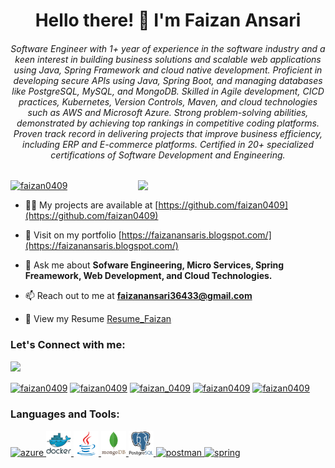 <h1 align="center">Hello there! 👋 I'm Faizan Ansari</h1>
<h6 align="center">Software Engineer with 1+ year of experience in the software industry and a keen interest in building business solutions and scalable web applications using Java, Spring Framework and cloud native development. Proficient in developing secure APIs using Java, Spring Boot, and managing databases like PostgreSQL, MySQL, and MongoDB. Skilled in Agile development, CICD practices, Kubernetes, Version Controls, Maven, and cloud technologies such as AWS and Microsoft Azure. Strong problem-solving abilities, demonstrated by achieving top rankings in competitive coding platforms. Proven track record in delivering projects that improve business efficiency, including ERP and E-commerce platforms. Certified in 20+ specialized certifications of Software Development and Engineering.</h6>
<img src = "https://media2.giphy.com/media/v1.Y2lkPTc5MGI3NjExczNhbHFubjFneThkbmdqOGtyeTM0NGo2b2h2c2FxdXFycG04eGxxMCZlcD12MV9pbnRlcm5hbF9naWZfYnlfaWQmY3Q9Zw/qgQUggAC3Pfv687qPC/giphy.gif" width="300" align="right">
<p align="left"> <a href="https://twitter.com/faizan0409" target="blank"><img src="https://img.shields.io/twitter/follow/faizan0409?logo=twitter&style=for-the-badge" alt="faizan0409" /></a> </p>

- 👨‍💻 My projects are available at [https://github.com/faizan0409](https://github.com/faizan0409)

- 📝 Visit on my portfolio [https://faizanansaris.blogspot.com/](https://faizanansaris.blogspot.com/)

- 💬 Ask me about **Sofware Engineering, Micro Services, Spring Freamework, Web Development, and Cloud Technologies.**

- 📫 Reach out to me at **faizanansari36433@gmail.com**

- 📄 View my Resume [Resume_Faizan](https://drive.google.com/file/d/1AEbBLngGv63lR7nRuwOR3xwnoa7MlGrf/view?usp=drive_link)

<h3 align="left">Let's Connect with me:</h3> <img src ="https://raw.githubusercontent.com/ShahriarShafin/ShahriarShafin/main/Assets/handshake.gif" width="100">
<p align="left">
<a href="https://twitter.com/faizan0409" target="blank"><img align="center" src="https://raw.githubusercontent.com/rahuldkjain/github-profile-readme-generator/master/src/images/icons/Social/twitter.svg" alt="faizan0409" height="30" width="40" /></a>
<a href="https://linkedin.com/in/faizan0409" target="blank"><img align="center" src="https://raw.githubusercontent.com/rahuldkjain/github-profile-readme-generator/master/src/images/icons/Social/linked-in-alt.svg" alt="faizan0409" height="30" width="40" /></a>
<a href="https://instagram.com/fizz.0409" target="blank"><img align="center" src="https://raw.githubusercontent.com/rahuldkjain/github-profile-readme-generator/master/src/images/icons/Social/instagram.svg" alt="faizan_0409" height="30" width="40" /></a>
<a href="https://www.leetcode.com/faizan0409" target="blank"><img align="center" src="https://raw.githubusercontent.com/rahuldkjain/github-profile-readme-generator/master/src/images/icons/Social/leet-code.svg" alt="faizan0409" height="30" width="40" /></a>
<a href="https://www.hackerrank.com/faizan0409" target="blank"><img align="center" src="https://raw.githubusercontent.com/rahuldkjain/github-profile-readme-generator/master/src/images/icons/Social/hackerearth.svg" alt="faizan0409" height="30" width="40" /></a>
</p>

<h3 align="left">Languages and Tools:</h3>
<p align="left"> <a href="https://azure.microsoft.com/en-in/" target="_blank" rel="noreferrer"> <img src="https://www.vectorlogo.zone/logos/microsoft_azure/microsoft_azure-icon.svg" alt="azure" width="40" height="40"/> </a> <a href="https://www.docker.com/" target="_blank" rel="noreferrer"> <img src="https://raw.githubusercontent.com/devicons/devicon/master/icons/docker/docker-original-wordmark.svg" alt="docker" width="40" height="40"/> </a> <a href="https://www.java.com" target="_blank" rel="noreferrer"> <img src="https://raw.githubusercontent.com/devicons/devicon/master/icons/java/java-original.svg" alt="java" width="40" height="40"/> </a> <a href="https://www.mongodb.com/" target="_blank" rel="noreferrer"> <img src="https://raw.githubusercontent.com/devicons/devicon/master/icons/mongodb/mongodb-original-wordmark.svg" alt="mongodb" width="40" height="40"/> </a> <a href="https://www.postgresql.org" target="_blank" rel="noreferrer"> <img src="https://raw.githubusercontent.com/devicons/devicon/master/icons/postgresql/postgresql-original-wordmark.svg" alt="postgresql" width="40" height="40"/> </a> <a href="https://postman.com" target="_blank" rel="noreferrer"> <img src="https://www.vectorlogo.zone/logos/getpostman/getpostman-icon.svg" alt="postman" width="40" height="40"/> </a> <a href="https://spring.io/" target="_blank" rel="noreferrer"> <img src="https://www.vectorlogo.zone/logos/springio/springio-icon.svg" alt="spring" width="40" height="40"/> </a> </p>

<!--<p><img align="center" src="https://github-readme-stats.vercel.app/api/top-langs?username=faizan0409&show_icons=true&locale=en&layout=compact" alt="faizan0409" /></p> -->


